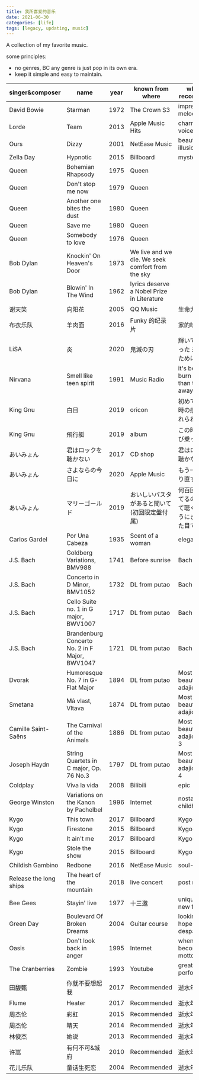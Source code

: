 ```yaml
---
title: 我所喜爱的音乐
date: 2021-06-30
categories: [life]
tags: [legacy, updating, music]
---
```


A collection of my favorite music.

some principles:

- no genres, BC any genre is just pop in its own era.
- keep it simple and easy to maintain.

| singer&composer        | name                                           | year | known from where                                 | why to recommend                                       |
| ---------------------- | ---------------------------------------------- | ---- | ------------------------------------------------ | ------------------------------------------------------ |
| David Bowie            | Starman                                        | 1972 | The Crown S3                                     | impressive melody                                      |
| Lorde                  | Team                                           | 2013 | Apple Music Hits                                 | charming voice                                         |
| Ours                   | Dizzy                                          | 2001 | NetEase Music                                    | beautiful illusion                                     |
| Zella Day              | Hypnotic                                       | 2015 | Billboard                                        | mystery                                                |
| Queen                  | Bohemian Rhapsody                              | 1975 | Queen                                            |
| Queen                  | Don't stop me now                              | 1979 | Queen                                            |
| Queen                  | Another one bites the dust                     | 1980 | Queen                                            |
| Queen                  | Save me                                        | 1980 | Queen                                            |
| Queen                  | Somebody to love                               | 1976 | Queen                                            |
| Bob Dylan              | Knockin' On Heaven's Door                      | 1973 | We live and we die. We seek comfort from the sky |
| Bob Dylan              | Blowin' In The Wind                            | 1962 | lyrics deserve a Nobel Prize in Literature       |
| 谢天笑                 | 向阳花                                         | 2005 | QQ Music                                         | 生命力                                                 |
| 布衣乐队               | 羊肉面                                         | 2016 | Funky 的纪录片                                   | 家的味道                                               |
| LiSA                   | 炎                                             | 2020 | 鬼滅の刃                                         | 輝いて消えてった 未来のために                          |
| Nirvana                | Smell like teen spirit                         | 1991 | Music Radio                                      | it's better to burn out than to fade away.             |
| King Gnu               | 白日                                           | 2019 | oricon                                           | 初めて聞いた時の感動は忘れられない                     |
| King Gnu               | 飛行艇                                         | 2019 | album                                            | この時代に飛び乗って                                   |
| あいみょん             | 君はロックを聴かない                           | 2017 | CD shop                                          | 君はロックを聴かない                                   |
| あいみょん             | さよならの今日に                               | 2020 | Apple Music                                      | もう一度、やり直す                                     |
| あいみょん             | マリーゴールド                                 | 2019 | おいしいパスタがあると聞いて(初回限定盤付属)     | 何百回と聴いてるのに初めて聴くかのようにきらめいた目で |
| Carlos Gardel          | Por Una Cabeza                                 | 1935 | Scent of a woman                                 | elegant                                                |
| J.S. Bach              | Goldberg Variations, BMV988                    | 1741 | Before sunrise                                   | Bach                                                   |
| J.S. Bach              | Concerto in D Minor, BMV1052                   | 1732 | DL from putao                                    | Bach                                                   |
| J.S. Bach              | Cello Suite no. 1 in G major, BWV1007          | 1717 | DL from putao                                    | Bach                                                   |
| J.S. Bach              | Brandenburg Concerto No. 2 in F Major, BWV1047 | 1721 | DL from putao                                    | Bach                                                   |
| Dvorak                 | Humoresque No. 7 in G-Flat Major               | 1894 | DL from putao                                    | Most beautiful adajios No.1                            |
| Smetana                | Má vlast, Vltava                               | 1874 | DL from putao                                    | Most beautiful adajios No.2                            |
| Camille Saint-Saëns    | The Carnival of the Animals                    | 1886 | DL from putao                                    | Most beautiful adajios No. 3                           |
| Joseph Haydn           | String Quartets in C major, Op. 76 No.3        | 1797 | DL from putao                                    | Most beautiful adajios No. 4                           |
| Coldplay               | Viva la vida                                   | 2008 | Bilibili                                         | epic                                                   |
| George Winston         | Variations on the Kanon by Pachelbel           | 1996 | Internet                                         | nostalgic childhood                                    |
| Kygo                   | This town                                      | 2017 | Billboard                                        | Kygo                                                   |
| Kygo                   | Firestone                                      | 2015 | Billboard                                        | Kygo                                                   |
| Kygo                   | It ain't me                                    | 2017 | Billboard                                        | Kygo                                                   |
| Kygo                   | Stole the show                                 | 2015 | Billboard                                        | Kygo                                                   |
| Childish Gambino       | Redbone                                        | 2016 | NetEase Music                                    | soul-striking                                          |
| Release the long ships | The heart of the mountain                      | 2018 | live concert                                     | post rock                                              |
| Bee Gees               | Stayin' live                                   | 1977 | 十三邀                                           | unique and new feel                                    |
| Green Day              | Boulevard Of Broken Dreams                     | 2004 | Guitar course                                    | looking for hope from despair                          |
| Oasis                  | Don't look back in anger                       | 1995 | Internet                                         | when a song becomes a motto                            |
| The Cranberries        | Zombie                                         | 1993 | Youtube                                          | great live performance                                 |
| 田馥甄                 | 你就不要想起我                                 | 2017 | Recommended                                      | 逝水年华                                               |
| Flume                  | Heater                                         | 2017 | Recommended                                      | 逝水年华                                               |
| 周杰伦                 | 彩虹                                           | 2015 | Recommended                                      | 逝水年华                                               |
| 周杰伦                 | 晴天                                           | 2014 | Recommended                                      | 逝水年华                                               |
| 林俊杰                 | 她说                                           | 2013 | Recommended                                      | 逝水年华                                               |
| 许嵩                   | 有何不可&城府                                  | 2010 | Recommended                                      | 逝水年华                                               |
| 花儿乐队               | 童话生死恋                                     | 2004 | Recommended                                      | 逝水年华                                               |
